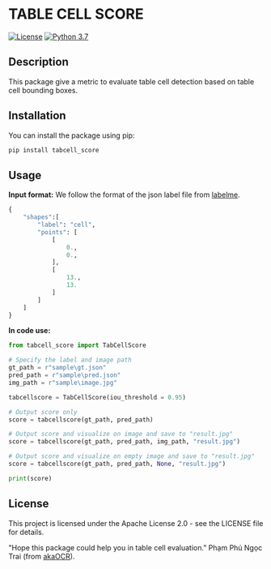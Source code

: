 # TABLE CELL SCORE

[![License](https://img.shields.io/badge/License-Apache%202.0-blue.svg)](LICENSE)
[![Python 3.7](https://img.shields.io/badge/Python-3.7-blue.svg)](https://www.python.org/downloads/release/python-370/)

## Description

This package give a metric to evaluate table cell detection based on table cell bounding boxes.

## Installation

You can install the package using pip:

```bash
pip install tabcell_score
```

## Usage

**Input format:** We follow the format of the json label file from [labelme](https://pypi.org/project/labelme/).

```python
{
    "shapes":[
        "label": "cell",
        "points": [
            [
                0.,
                0.,
            ],
            [
                13.,
                13.
            ]
        ]
    ]
}
```

**In code use:** 

```python
from tabcell_score import TabCellScore

# Specify the label and image path
gt_path = r"sample\gt.json"
pred_path = r"sample\pred.json"
img_path = r"sample\image.jpg"

tabcellscore = TabCellScore(iou_threshold = 0.95)

# Output score only
score = tabcellscore(gt_path, pred_path) 

# Output score and visualize on image and save to "result.jpg"
score = tabcellscore(gt_path, pred_path, img_path, "result.jpg") 

# Output score and visualize on empty image and save to "result.jpg"
score = tabcellscore(gt_path, pred_path, None, "result.jpg")

print(score)
```

## License

This project is licensed under the Apache License 2.0 - see the LICENSE file for details.

"Hope this package could help you in table cell evaluation." Phạm Phú Ngọc Trai (from [akaOCR](https://app.akaocr.io/)).